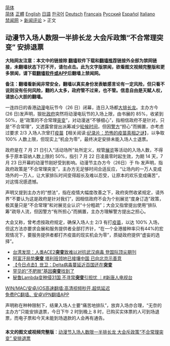  <!-- 面包屑导航 --> <div class="breadcrumb"><!-- GTranslate: https://gtranslate.io/ -->  <div class="switcher notranslate">  <div class="selected">  <a href="#" onclick="return false;"> 简体</a>  </div>  <div class="option">  <a href="https://www.bannedbook.org" onclick="doGTranslate('zh-CN|zh-CN');jQuery('div.switcher div.selected a').html(jQuery(this).html());return false;" title="简体中文" class="nturl selected"> 简体</a>  <a href="https://www.bannedbook.org/zh-tw/" onclick="doGTranslate('zh-CN|zh-TW');jQuery('div.switcher div.selected a').html(jQuery(this).html());return false;" title="繁體中文" class="nturl"> 正體</a>  <a href="https://www.bannedbook.org/en/" onclick="doGTranslate('zh-CN|en');jQuery('div.switcher div.selected a').html(jQuery(this).html());return false;" title="English" class="nturl"> English</a>  <a href="https://www.bannedbook.org/ja/" onclick="doGTranslate('zh-CN|ja');jQuery('div.switcher div.selected a').html(jQuery(this).html());return false;" title="日本語" class="nturl"> 日語</a>  <a href="https://www.bannedbook.org/ko/" onclick="doGTranslate('zh-CN|ko');jQuery('div.switcher div.selected a').html(jQuery(this).html());return false;" title="한국어" class="nturl"> 한국어</a>  <a href="https://www.bannedbook.org/de/" onclick="doGTranslate('zh-CN|de');jQuery('div.switcher div.selected a').html(jQuery(this).html());return false;" title="Deutsch" class="nturl"> Deutsch</a>  <a href="https://www.bannedbook.org/fr/" onclick="doGTranslate('zh-CN|fr');jQuery('div.switcher div.selected a').html(jQuery(this).html());return false;" title="Français" class="nturl"> Français</a>  <a href="https://www.bannedbook.org/ru/" onclick="doGTranslate('zh-CN|ru');jQuery('div.switcher div.selected a').html(jQuery(this).html());return false;" title="Русский" class="nturl"> Русский</a>  <a href="https://www.bannedbook.org/es/" onclick="doGTranslate('zh-CN|es');jQuery('div.switcher div.selected a').html(jQuery(this).html());return false;" title="Español" class="nturl"> Español</a>  <a href="https://www.bannedbook.org/it/" onclick="doGTranslate('zh-CN|it');jQuery('div.switcher div.selected a').html(jQuery(this).html());return false;" title="Italiano" class="nturl"> Italiano</a>  </div>  </div>      <div class='breadcrumb-sub'><!-- Breadcrumb NavXT 6.3.0 --> <a href="https://www.bannedbook.org/" class="home">禁闻网</a> &gt; <a href="https://www.bannedbook.org/bnews/comments/" class="category">新闻评论</a> &gt; 正文</div></div><h2>动漫节入场人数限一半排长龙 大会斥政策“不合常理突变” 安排退票</h2> <p class="notice"><b>大陆网友注意：本文中的链接除 <a href="https://github.com/bannedbook/fanqiang" >翻墙</a>软件下载和<a href="https://github.com/killgcd/justmysocks/blob/master/README.md">翻墙推荐</a>链接外全部为禁网链接，未翻墙状态下打不开，请勿点击。此为文字版禁闻，欲看图文视频完整版和更多禁闻，请下载<a href="https://github.com/bannedbook/fanqiang">翻墙软件或APP</a>后翻墙上禁闻网。</p><p>备注：翻墙看新闻非常安全，翻墙以真实身份发表敏感言论有一定风险，但只看不说则没有任何风险，翻的人太多，政府管不过来，也不管。信息自由是天赋人权，请放心大胆的翻墙。</b></p>  <div class="entry">  <p>一连四日的香港<a href="https://www.bannedbook.org/bnews/tag/%E5%8A%A8%E6%BC%AB/" class="st_tag internal_tag" rel="tag" title="标签 动漫 下的日志">动漫</a>电玩节今（26 日）闭幕，连日入场都<a href="https://www.bannedbook.org/bnews/tag/%E5%A4%A7%E6%8E%92%E9%95%BF%E9%BE%99/" class="st_tag internal_tag" rel="tag" title="标签 大排长龙 下的日志">大排长龙</a>。主办方今(26 日)发声明，狠批<a href="https://www.bannedbook.org/bnews/tag/%e6%94%bf%e5%ba%9c/" class="st_tag internal_tag" rel="tag" title="标签 政府 下的日志">政府</a>突然将动漫电玩节的入场上限，由书展的 85%，收紧到 50%，是“政策的不合常理<a href="https://www.bannedbook.org/bnews/tag/%E7%AA%81%E5%8F%98/" class="st_tag internal_tag" rel="tag" title="标签 突变 下的日志">突变</a>”，对动漫迷“不够细心”，指相信政府不是针对，只是“不合常理”，又透露曾提出派筹减少<a href="https://www.bannedbook.org/bnews/tag/%E8%BD%AE%E5%80%99%E6%97%B6%E9%97%B4/" class="st_tag internal_tag" rel="tag" title="标签 轮候时间 下的日志">轮候时间</a>，但因<a href="https://www.bannedbook.org/bnews/tag/%e8%ad%a6%e6%96%b9/" class="st_tag internal_tag" rel="tag" title="标签 警方 下的日志">警方</a>“担心”而搁置，亦考虑过要求 2/3 入场人次曾打<span class='wp_keywordlink'><a href="https://www.bannedbook.org/bnews/tculture/20160630/551027.html" title="疫苗" target="_blank">疫苗</a></span>【相关阅读:<a href='https://www.bannedbook.org/bnews/topimagenews/20180408/925060.html' target='_blank'>纪录片：恐怖的疫苗真相之谜</a>】，以争取 100% 人数上限，但现实上“机会为零”，最终决定安排未能入场人士退票。</p> <p>政府是在 7 月 21 日引入“活动场所”处所定义，规管<a href="https://www.bannedbook.org/bnews/tag/%E5%B1%95%E8%A7%88/" class="st_tag internal_tag" rel="tag" title="标签 展览 下的日志">展览</a>等活动的入场人数，不得多于原本容纳人数上限的 50%，指引 7 月 22 日凌晨零时起生效，为期 14 天，7 月 23 日开幕的动漫节刚好受到影响。动漫节主办方今（26日）于 fb 发声明，指政府政策是“不合常理突变”，主办方无足够时间合适反应，“让场内的一万人变成场外的一万人，让大家排队时间变得超长及难以忍受，让原本的欢乐变成痛苦”，对这情况感遗憾。</p>  <p>声明又提到主办方的“想法”，指在疫情大幅度改善之下，政府突然收紧规定，请外界“不要认为这是政府是针对我们”，因相信政府不会为个别展览“度身订造”政策，极其量只是“不合常理”和对展览业认识“十分粗疏”；大会又指曾提出使用“排队筹”疏导人流，但因警方“有所担心”而搁置，主办方理解警方提出之担心。</p> <p>大会又称，曾考虑按政府规定，确保入场人士 2/3 有打<a href="https://www.bannedbook.org/bnews/tag/%e7%96%ab%e8%8b%97/" class="st_tag internal_tag" rel="tag" title="标签 疫苗 下的日志">疫苗</a>，以达 100% 入场，但这方法亦要求会展和服务提供者全部打齐针，“在一个全港接种率只有44%的宏观情况下，要服务提供者都打齐疫苗的现实机会为零”，质疑政府提供“虚妄的选择”。</p>  <ul class='op-related-articles' title='相关阅读'> <li><a href='https://www.bannedbook.org/bnews/comments/20210722/1592296.html' target='_blank'>台湾发现：人类ACE2<b>突变</b>致难以对抗武汉病毒 登国际顶尖期刊</a></li> <li><a href='https://www.bannedbook.org/bnews/headline/20210712/1585544.html' target='_blank'>阿富汗局势<b>突变</b> 塔利班领地已接壤中国 已向北京示善意</a></li> <li><a href='https://www.bannedbook.org/bnews/bannedvideo/20210711/1584853.html' target='_blank'>【今日点击】世卫：Delta病毒蔓延近百国还在<b>突变</b></a></li> <li><a href='https://www.bannedbook.org/bnews/cnnews/20210710/1584208.html' target='_blank'>罕见的“不肥胖”基因<b>突变</b>找到了</a></li> <li><a href='https://www.bannedbook.org/bnews/bannedvideo/20210709/1583610.html' target='_blank'>秘鲁Lambda变种侵31国 不寻常<b>突变</b>引担忧 ｜#新唐人电视台</a></li> </ul> <p class="texttj"> <a href="https://github.com/bannedbook/fanqiang/wiki/V2ray%E6%9C%BA%E5%9C%BA" target="_blank">WIN/MAC/安卓/iOS高速翻墙:高清视频秒开,超低延迟</a><br/> <a href="https://github.com/bannedbook/fanqiang/wiki/%E7%A6%81%E9%97%BB%E7%BD%91%E5%AE%89%E5%8D%93%E7%BF%BB%E5%A2%99%E6%96%B0%E9%97%BBAPP" target="_blank">免费PC翻墙、安卓VPN翻墙APP</a></p><p>声明称在种种限制下，结果入场人士要“痛苦地排队”，放弃入场亦合理，“无奈的主办方”只能安排退票，今日下午 2 时到晚上 8 时，已购买实体票的人可到场退票，而电子票和今天未能到场退款的人会再有通告。</p> <a name='sharetosocial'></a>  <div style="margin-bottom:5px;padding-bottom:5px;clear:both"> <div id="archive-pix-1" class="banner-ads"> <!-- AuctionX Display platform tag START --> <div id="26318x728x90x621x_ADSLOT2" clicktrack="%%CLICK_URL_ESC%%"></div> <!-- AuctionX Display platform tag END --> </div> <div id="archive-pix-2" class="banner-ads"> <!-- AuctionX Display platform tag START --> <div id="26315x300x250x621x_ADSLOT2" clicktrack="%%CLICK_URL_ESC%%"></div> <!-- AuctionX Display platform tag END --> </div> </div>  <div id="archive-pix-1" class="banner-ads"> <!-- AuctionX Display platform tag START --> <div id="26318x728x90x621x_ADSLOT3" clicktrack="%%CLICK_URL_ESC%%"></div> <!-- AuctionX Display platform tag END --> </div> <div><b>本文的图文或视频完整版</b>：<a href='https://www.bannedbook.org/bnews/comments/20210726/1594532.html'>动漫节入场人数限一半排长龙 大会斥政策“不合常理突变” 安排退票</a></div>  </div><!--END ENTRY--> 